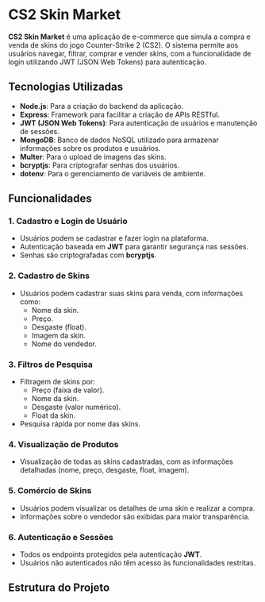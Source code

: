 # CS2 Skin Market

**CS2 Skin Market** é uma aplicação de e-commerce que simula a compra e venda de skins do jogo Counter-Strike 2 (CS2). O sistema permite aos usuários navegar, filtrar, comprar e vender skins, com a funcionalidade de login utilizando JWT (JSON Web Tokens) para autenticação.

## Tecnologias Utilizadas

- **Node.js**: Para a criação do backend da aplicação.
- **Express**: Framework para facilitar a criação de APIs RESTful.
- **JWT (JSON Web Tokens)**: Para autenticação de usuários e manutenção de sessões.
- **MongoDB**: Banco de dados NoSQL utilizado para armazenar informações sobre os produtos e usuários.
- **Multer**: Para o upload de imagens das skins.
- **bcryptjs**: Para criptografar senhas dos usuários.
- **dotenv**: Para o gerenciamento de variáveis de ambiente.

## Funcionalidades

### 1. **Cadastro e Login de Usuário**

- Usuários podem se cadastrar e fazer login na plataforma.
- Autenticação baseada em **JWT** para garantir segurança nas sessões.
- Senhas são criptografadas com **bcryptjs**.

### 2. **Cadastro de Skins**

- Usuários podem cadastrar suas skins para venda, com informações como:
  - Nome da skin.
  - Preço.
  - Desgaste (float).
  - Imagem da skin.
  - Nome do vendedor.

### 3. **Filtros de Pesquisa**

- Filtragem de skins por:
  - Preço (faixa de valor).
  - Nome da skin.
  - Desgaste (valor numérico).
  - Float da skin.
- Pesquisa rápida por nome das skins.

### 4. **Visualização de Produtos**

- Visualização de todas as skins cadastradas, com as informações detalhadas (nome, preço, desgaste, float, imagem).

### 5. **Comércio de Skins**

- Usuários podem visualizar os detalhes de uma skin e realizar a compra.
- Informações sobre o vendedor são exibidas para maior transparência.

### 6. **Autenticação e Sessões**

- Todos os endpoints protegidos pela autenticação **JWT**.
- Usuários não autenticados não têm acesso às funcionalidades restritas.

## Estrutura do Projeto
